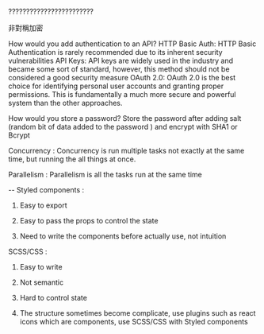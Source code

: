 ????????????????????????

非對稱加密

How would you add authentication to an API?
HTTP Basic Auth: HTTP Basic Authentication is rarely recommended due to its inherent security vulnerabilities
API Keys: API keys are widely used in the industry and became some sort of standard, however, this method should not be considered a good security measure
OAuth 2.0: OAuth 2.0 is the best choice for identifying personal user accounts and granting proper permissions. This is fundamentally a much more secure and powerful system than the other approaches.

How would you store a password?
Store the password after adding salt (random bit of data added to the password ) and encrypt with SHA1 or Bcrypt  

Concurrency : Concurrency is run multiple tasks not exactly at the same time, but running the all things at once.

Parallelism : Parallelism is all the tasks run at the same time


--
Styled components :
1. Easy to export
2. Easy to pass the props to control the state

1. Need to write the components before actually use, not intuition

SCSS/CSS :
1. Easy to write

1. Not semantic
2. Hard to control state
3. The structure sometimes become complicate, use plugins such as react icons which are components, 
use SCSS/CSS with Styled components

